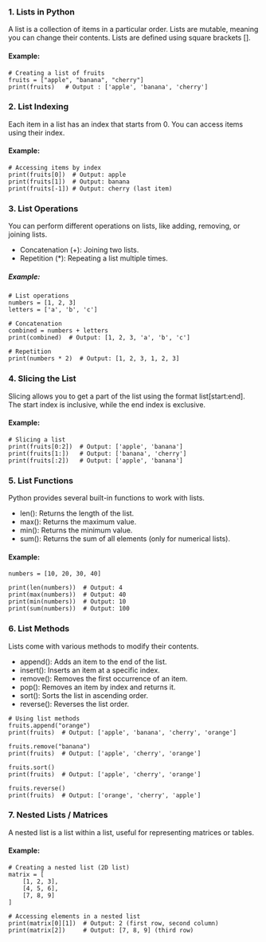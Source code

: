 ### 1. Lists in Python
A list is a collection of items in a particular order. Lists are mutable, meaning you can change their contents. Lists are defined using square brackets [].
#### Example:

```
# Creating a list of fruits
fruits = ["apple", "banana", "cherry"]
print(fruits)   # Output : ['apple', 'banana', 'cherry']
```
### 2. List Indexing
Each item in a list has an index that starts from 0. You can access items using their index.

#### Example:
```
# Accessing items by index
print(fruits[0])  # Output: apple
print(fruits[1])  # Output: banana
print(fruits[-1]) # Output: cherry (last item)
```
### 3. List Operations
You can perform different operations on lists, like adding, removing, or joining lists.

+ Concatenation (+): Joining two lists.
+ Repetition (*): Repeating a list multiple times.

##### Example:
```
# List operations
numbers = [1, 2, 3]
letters = ['a', 'b', 'c']

# Concatenation
combined = numbers + letters
print(combined)  # Output: [1, 2, 3, 'a', 'b', 'c']

# Repetition
print(numbers * 2)  # Output: [1, 2, 3, 1, 2, 3]
```
### 4. Slicing the List
Slicing allows you to get a part of the list using the format list[start:end]. The start index is inclusive, while the end index is exclusive.

#### Example:
```
# Slicing a list
print(fruits[0:2])  # Output: ['apple', 'banana']
print(fruits[1:])   # Output: ['banana', 'cherry']
print(fruits[:2])   # Output: ['apple', 'banana']
```
### 5. List Functions
Python provides several built-in functions to work with lists.

+ len(): Returns the length of the list.
+ max(): Returns the maximum value.
+ min(): Returns the minimum value.
+ sum(): Returns the sum of all elements (only for numerical lists).

#### Example:
```
numbers = [10, 20, 30, 40]

print(len(numbers))  # Output: 4
print(max(numbers))  # Output: 40
print(min(numbers))  # Output: 10
print(sum(numbers))  # Output: 100
```
### 6. List Methods
Lists come with various methods to modify their contents.

+ append(): Adds an item to the end of the list.
+ insert(): Inserts an item at a specific index.
+ remove(): Removes the first occurrence of an item.
+ pop(): Removes an item by index and returns it.
+ sort(): Sorts the list in ascending order.
+ reverse(): Reverses the list order.
```
# Using list methods
fruits.append("orange")
print(fruits)  # Output: ['apple', 'banana', 'cherry', 'orange']

fruits.remove("banana")
print(fruits)  # Output: ['apple', 'cherry', 'orange']

fruits.sort()
print(fruits)  # Output: ['apple', 'cherry', 'orange']

fruits.reverse()
print(fruits)  # Output: ['orange', 'cherry', 'apple']
```
### 7. Nested Lists / Matrices
A nested list is a list within a list, useful for representing matrices or tables.
#### Example:
```
# Creating a nested list (2D list)
matrix = [
    [1, 2, 3],
    [4, 5, 6],
    [7, 8, 9]
]

# Accessing elements in a nested list
print(matrix[0][1])  # Output: 2 (first row, second column)
print(matrix[2])     # Output: [7, 8, 9] (third row)
```

